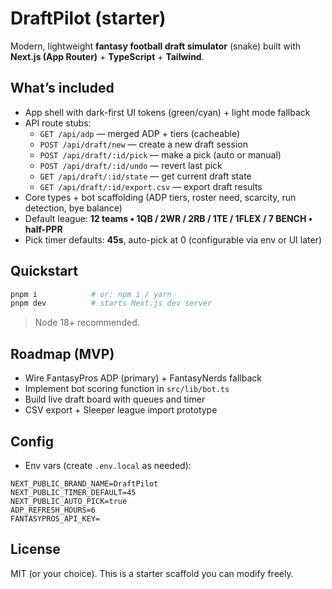 
# DraftPilot (starter)

Modern, lightweight **fantasy football draft simulator** (snake) built with **Next.js (App Router)** + **TypeScript** + **Tailwind**.

## What’s included
- App shell with dark-first UI tokens (green/cyan) + light mode fallback
- API route stubs:
  - `GET /api/adp` — merged ADP + tiers (cacheable)
  - `POST /api/draft/new` — create a new draft session
  - `POST /api/draft/:id/pick` — make a pick (auto or manual)
  - `POST /api/draft/:id/undo` — revert last pick
  - `GET /api/draft/:id/state` — get current draft state
  - `GET /api/draft/:id/export.csv` — export draft results
- Core types + bot scaffolding (ADP tiers, roster need, scarcity, run detection, bye balance)
- Default league: **12 teams • 1QB / 2WR / 2RB / 1TE / 1FLEX / 7 BENCH • half-PPR**
- Pick timer defaults: **45s**, auto-pick at 0 (configurable via env or UI later)

## Quickstart
```bash
pnpm i            # or: npm i / yarn
pnpm dev          # starts Next.js dev server
```
> Node 18+ recommended.

## Roadmap (MVP)
- Wire FantasyPros ADP (primary) + FantasyNerds fallback
- Implement bot scoring function in `src/lib/bot.ts`
- Build live draft board with queues and timer
- CSV export + Sleeper league import prototype

## Config
- Env vars (create `.env.local` as needed):
```
NEXT_PUBLIC_BRAND_NAME=DraftPilot
NEXT_PUBLIC_TIMER_DEFAULT=45
NEXT_PUBLIC_AUTO_PICK=true
ADP_REFRESH_HOURS=6
FANTASYPROS_API_KEY=
```

## License
MIT (or your choice). This is a starter scaffold you can modify freely.

